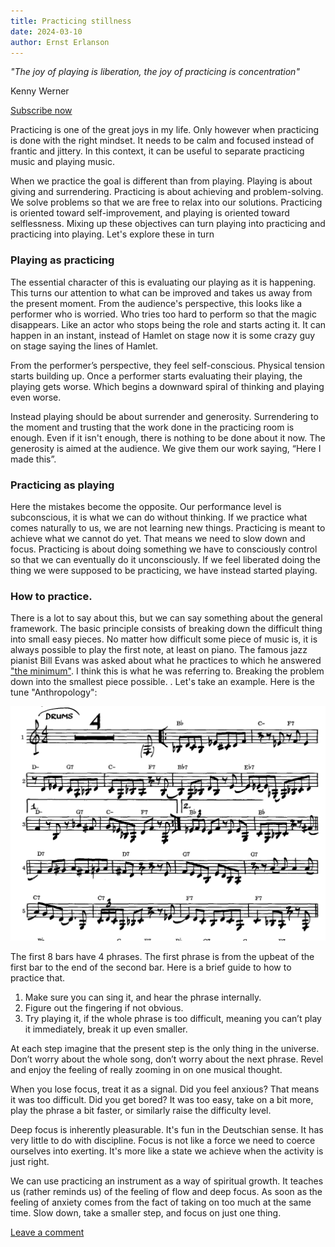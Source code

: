 ```yaml
---
title: Practicing stillness
date: 2024-03-10
author: Ernst Erlanson
---
```


_"The joy of playing is liberation, the joy of practicing is concentration"_

Kenny Werner

[Subscribe now](about:blank#/portal/signup)

Practicing is one of the great joys in my life. Only however when practicing is done with the right mindset. It needs to be calm and focused instead of frantic and jittery. In this context, it can be useful to separate practicing music and playing music.

When we practice the goal is different than from playing. Playing is about giving and surrendering. Practicing is about achieving and problem-solving. We solve problems so that we are free to relax into our solutions. Practicing is oriented toward self-improvement, and playing is oriented toward selflessness. Mixing up these objectives can turn playing into practicing and practicing into playing. Let's explore these in turn

### Playing as practicing

The essential character of this is evaluating our playing as it is happening. This turns our attention to what can be improved and takes us away from the present moment. From the audience's perspective, this looks like a performer who is worried. Who tries too hard to perform so that the magic disappears. Like an actor who stops being the role and starts acting it. It can happen in an instant, instead of Hamlet on stage now it is some crazy guy on stage saying the lines of Hamlet.

From the performer’s perspective, they feel self-conscious. Physical tension starts building up. Once a performer starts evaluating their playing, the playing gets worse. Which begins a downward spiral of thinking and playing even worse.

Instead playing should be about surrender and generosity. Surrendering to the moment and trusting that the work done in the practicing room is enough. Even if it isn't enough, there is nothing to be done about it now. The generosity is aimed at the audience. We give them our work saying, “Here I made this”.

### Practicing as playing

Here the mistakes become the opposite. Our performance level is subconscious, it is what we can do without thinking. If we practice what comes naturally to us, we are not learning new things. Practicing is meant to achieve what we cannot do yet. That means we need to slow down and focus. Practicing is about doing something we have to consciously control so that we can eventually do it unconsciously. If we feel liberated doing the thing we were supposed to be practicing, we have instead started playing.

### How to practice.

There is a lot to say about this, but we can say something about the general framework. The basic principle consists of breaking down the difficult thing into small easy pieces. No matter how difficult some piece of music is, it is always possible to play the first note, at least on piano. The famous jazz pianist Bill Evans was asked about what he practices to which he answered ["the minimum"](https://www.youtube.com/watch?v=cB283JLBFuM&ab_channel=JazzHeaven). I think this is what he was referring to. Breaking the problem down into the smallest piece possible. . Let's take an example. Here is the tune "Anthropology":

![](/static/images/blog/https-3a-2f-2fsubstack-post-media-s3-amazonaws-com-2fpublic-2fimages-2fef0758d7-66e3-44ca-8e19-9bd9000d72c1_1546x1150.png)

The first 8 bars have 4 phrases. The first phrase is from the upbeat of the first bar to the end of the second bar. Here is a brief guide to how to practice that.

1.  Make sure you can sing it, and hear the phrase internally.
2.  Figure out the fingering if not obvious.
3.  Try playing it, if the whole phrase is too difficult, meaning you can’t play it immediately, break it up even smaller.

At each step imagine that the present step is the only thing in the universe. Don’t worry about the whole song, don’t worry about the next phrase. Revel and enjoy the feeling of really zooming in on one musical thought.

When you lose focus, treat it as a signal. Did you feel anxious? That means it was too difficult. Did you get bored? It was too easy, take on a bit more, play the phrase a bit faster, or similarly raise the difficulty level.

Deep focus is inherently pleasurable. It's fun in the Deutschian sense. It has very little to do with discipline. Focus is not like a force we need to coerce ourselves into exerting. It's more like a state we achieve when the activity is just right.

We can use practicing an instrument as a way of spiritual growth. It teaches us (rather reminds us) of the feeling of flow and deep focus. As soon as the feeling of anxiety comes from the fact of taking on too much at the same time. Slow down, take a smaller step, and focus on just one thing.

[Leave a comment](about:blank#ghost-comments-root)